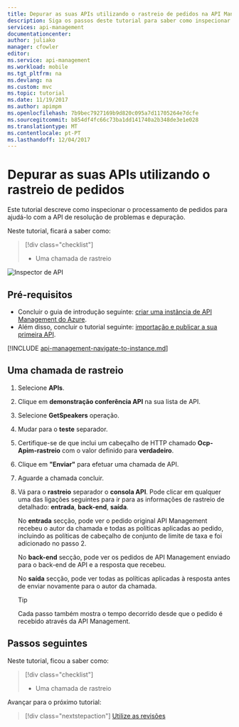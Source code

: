 ```yaml
---
title: Depurar as suas APIs utilizando o rastreio de pedidos na API Management do Azure | Microsoft Docs
description: Siga os passos deste tutorial para saber como inspecionar os passos na API Management do Azure de processamento de pedidos.
services: api-management
documentationcenter: 
author: juliako
manager: cfowler
editor: 
ms.service: api-management
ms.workload: mobile
ms.tgt_pltfrm: na
ms.devlang: na
ms.custom: mvc
ms.topic: tutorial
ms.date: 11/19/2017
ms.author: apimpm
ms.openlocfilehash: 7b9bec7927169b9d820c095a7d11705264e7dcfe
ms.sourcegitcommit: b854df4fc66c73ba1dd141740a2b348de3e1e028
ms.translationtype: MT
ms.contentlocale: pt-PT
ms.lasthandoff: 12/04/2017
---
```

# <a name="debug-your-apis-using-request-tracing"></a>Depurar as suas APIs utilizando o rastreio de pedidos

Este tutorial descreve como inspecionar o processamento de pedidos para ajudá-lo com a API de resolução de problemas e depuração. 

Neste tutorial, ficará a saber como:

> [!div class="checklist"]
> * Uma chamada de rastreio

![Inspector de API](media/api-management-howto-api-inspector/api-inspector001.PNG)

## <a name="prerequisites"></a>Pré-requisitos

+ Concluir o guia de introdução seguinte: [criar uma instância de API Management do Azure](get-started-create-service-instance.md).
+ Além disso, concluir o tutorial seguinte: [importação e publicar a sua primeira API](import-and-publish.md).

[!INCLUDE [api-management-navigate-to-instance.md](../../includes/api-management-navigate-to-instance.md)]

## <a name="trace-a-call"></a>Uma chamada de rastreio

1. Selecione **APIs**.
2. Clique em **demonstração conferência API** na sua lista de API.
3. Selecione **GetSpeakers** operação.
4. Mudar para o **teste** separador.
5. Certifique-se de que inclui um cabeçalho de HTTP chamado **Ocp-Apim-rastreio** com o valor definido para **verdadeiro**.
6. Clique em **"Enviar"** para efetuar uma chamada de API. 
7. Aguarde a chamada concluir. 
8. Vá para o **rastreio** separador o **consola API**. Pode clicar em qualquer uma das ligações seguintes para ir para as informações de rastreio de detalhado: **entrada**, **back-end**, **saída**.

    No **entrada** secção, pode ver o pedido original API Management recebeu o autor da chamada e todas as políticas aplicadas ao pedido, incluindo as políticas de cabeçalho de conjunto de limite de taxa e foi adicionado no passo 2.

    No **back-end** secção, pode ver os pedidos de API Management enviado para o back-end de API e a resposta que recebeu.
    
    No **saída** secção, pode ver todas as políticas aplicadas à resposta antes de enviar novamente para o autor da chamada.
 
    > [!TIP]
    > Cada passo também mostra o tempo decorrido desde que o pedido é recebido através da API Management.

## <a name="next-steps"></a>Passos seguintes

Neste tutorial, ficou a saber como:

> [!div class="checklist"]
> * Uma chamada de rastreio

Avançar para o próximo tutorial:

> [!div class="nextstepaction"]
> [Utilize as revisões](api-management-get-started-revise-api.md)
